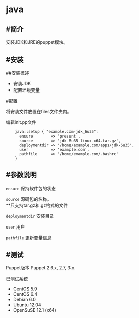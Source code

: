 java
====


#简介
--------
安装JDK和JRE的puppet模块。



#安装
-----

##安装概述
* 安装JDK
* 配置环境变量
	
#配置

将安装文件放置在files文件夹内。

编辑init.pp文件

```
    java::setup { "example.com-jdk_6u35":
      ensure        => 'present',
      source        => 'jdk-6u35-linux-x64.tar.gz',
      deploymentdir => '/home/example.com/apps/jdk-6u35',
      user          => 'example.com',
      pathfile      => '/home/example.com/.bashrc'
    }
```

#参数说明
------


`ensure`
保持软件包的状态

`source`
源码包的名称。    
**只支持tar.gz和.gz格式的文件


`deploymentdir`
安装目录

`user`
用户


`pathfile`
更新变量信息

#测试
------------
Puppet版本
Puppet 2.6.x, 2.7, 3.x.

已测试系统
* CentOS 5.9
* CentOS 6.4
* Debian 6.0 
* Ubuntu 12.04
* OpenSuSE 12.1 (x64)

